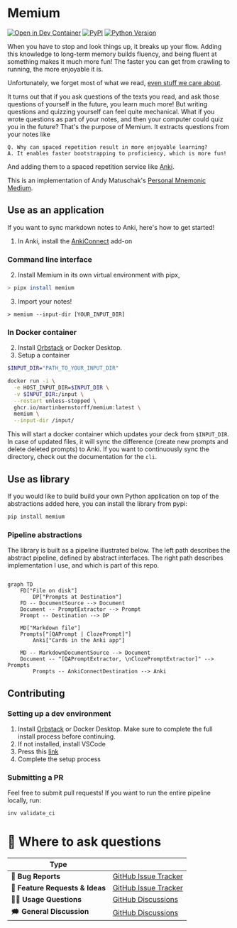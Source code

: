 # Memium

[![Open in Dev Container](https://img.shields.io/static/v1?label=Dev%20Containers&message=Open&color=blue&logo=visualstudiocode)][dev container]
[![PyPI](https://img.shields.io/pypi/v/memium.svg)][pypi status]
[![Python Version](https://img.shields.io/pypi/pyversions/memium)][pypi status]

[dev container]: https://vscode.dev/redirect?url=vscode://ms-vscode-remote.remote-containers/cloneInVolume?url=https://github.com/MartinBernstorff/memium/
[pypi status]: https://pypi.org/project/memium/
[documentation]: https://MartinBernstorff.github.io/memium/


<!-- start short-description -->

When you have to stop and look things up, it breaks up your flow. Adding this knowledge to long-term memory builds fluency, and being fluent at something makes it much more fun! The faster you can get from crawling to running, the more enjoyable it is.

Unfortunately, we forget most of what we read, [even stuff we care about](https://andymatuschak.org/books/).

It turns out that if you ask questions of the texts you read, and ask those questions of yourself in the future, you learn much more! But writing questions and quizzing yourself can feel quite mechanical. What if you wrote questions as part of your notes, and then your computer could quiz you in the future? That's the purpose of Memium. It extracts questions from your notes like 

```
Q. Why can spaced repetition result in more enjoyable learning?
A. It enables faster bootstrapping to proficiency, which is more fun!
```

And adding them to a spaced repetition service like [Anki](https://apps.ankiweb.net). 

This is an implementation of Andy Matuschak's [Personal Mnemonic Medium](https://notes.andymatuschak.org/The_mnemonic_medium_can_be_extended_to_one%E2%80%99s_personal_notes).

<!-- end short-description -->

## Use as an application
If you want to sync markdown notes to Anki, here's how to get started!

1. In Anki, install the [AnkiConnect](https://ankiweb.net/shared/info/2055492159) add-on

### Command line interface
2. Install Memium in its own virtual environment with pipx,

```bash
> pipx install memium
```

3. Import your notes!

```cli-block
> memium --input-dir [YOUR_INPUT_DIR]
```

### In Docker container
2. Install [Orbstack](https://orbstack.dev/) or Docker Desktop. 
3. Setup a container
```bash
$INPUT_DIR="PATH_TO_YOUR_INPUT_DIR"

docker run -i \
  -e HOST_INPUT_DIR=$INPUT_DIR \
  -v $INPUT_DIR:/input \
  --restart unless-stopped \
  ghcr.io/martinbernstorff/memium:latest \
  memium \
  --input-dir /input/
```

This will start a docker container which updates your deck from `$INPUT_DIR`. In case of updated files, it will sync the difference (create new prompts and delete deleted prompts) to Anki. If you want to continuously sync the directory, check out the documentation for the `cli`.

## Use as library
If you would like to build build your own Python application on top of the abstractions added here, you can install the library from pypi:

```bash
pip install memium
```

### Pipeline abstractions
The library is built as a pipeline illustrated below. The left path describes the abstract pipeline, defined by abstract interfaces. The right path describes implementation I use, and which is part of this repo. 

```mermaid

graph TD 
	FD["File on disk"]
        DP["Prompts at Destination"]
	FD -- DocumentSource --> Document
	Document -- PromptExtractor --> Prompt
	Prompt -- Destination --> DP
 
	MD["Markdown file"]
	Prompts["[QAPrompt | ClozePrompt]"]
        Anki["Cards in the Anki app"]
 
	MD -- MarkdownDocumentSource --> Document
	Document -- "[QAPromptExtractor, \nClozePromptExtractor]" --> Prompts
        Prompts -- AnkiConnectDestination --> Anki
 ```

## Contributing
### Setting up a dev environment
1. Install [Orbstack](https://orbstack.dev/) or Docker Desktop. Make sure to complete the full install process before continuing.
2. If not installed, install VSCode
3. Press this [link](https://vscode.dev/redirect?url=vscode://ms-vscode-remote.remote-containers/cloneInVolume?url=https://github.com/MartinBernstorff/memium/)
4. Complete the setup process

### Submitting a PR
Feel free to submit pull requests! If you want to run the entire pipeline locally, run:

```bash
inv validate_ci
```

# 💬 Where to ask questions

| Type                           |                        |
| ------------------------------ | ---------------------- |
| 🚨 **Bug Reports**              | [GitHub Issue Tracker] |
| 🎁 **Feature Requests & Ideas** | [GitHub Issue Tracker] |
| 👩‍💻 **Usage Questions**          | [GitHub Discussions]   |
| 🗯 **General Discussion**       | [GitHub Discussions]   |

[github issue tracker]: https://github.com/MartinBernstorff/memium/issues
[github discussions]: https://github.com/MartinBernstorff/memium/discussions


